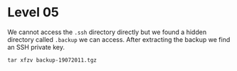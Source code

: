 # Level 05

We cannot access the `.ssh` directory directly but we found a hidden directory called `.backup` we can access. After extracting the backup we find an SSH private key.

`tar xfzv backup-19072011.tgz`

